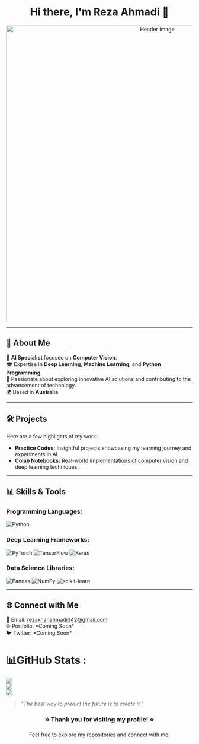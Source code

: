 <h1 align="center">Hi there, I'm Reza Ahmadi 👋</h1>

<p align="center">
  <img src="https://user-images.githubusercontent.com/your-header-image" alt="Header Image" width="800">
</p>

---

## 🤖 About Me
🎯 **AI Specialist** focused on **Computer Vision**.<br>
🎓 Expertise in **Deep Learning**, **Machine Learning**, and **Python Programming**.<br>
🚀 Passionate about exploring innovative AI solutions and contributing to the advancement of technology.<br>
🌍 Based in **Australia**.<br>

---

## 🛠️ Projects
Here are a few highlights of my work:
- **Practice Codes:** Insightful projects showcasing my learning journey and experiments in AI.
- **Colab Notebooks:** Real-world implementations of computer vision and deep learning techniques.

---

## 📊 Skills & Tools

### Programming Languages:
![Python](https://img.shields.io/badge/python-3670A0?style=for-the-badge&logo=python&logoColor=ffdd54)

### Deep Learning Frameworks:
![PyTorch](https://img.shields.io/badge/PyTorch-%23EE4C2C.svg?style=for-the-badge&logo=PyTorch&logoColor=white) 
![TensorFlow](https://img.shields.io/badge/TensorFlow-%23FF6F00.svg?style=for-the-badge&logo=TensorFlow&logoColor=white)
![Keras](https://img.shields.io/badge/Keras-%23D00000.svg?style=for-the-badge&logo=Keras&logoColor=white)

### Data Science Libraries:
![Pandas](https://img.shields.io/badge/pandas-%23150458.svg?style=for-the-badge&logo=pandas&logoColor=white) 
![NumPy](https://img.shields.io/badge/numpy-%23013243.svg?style=for-the-badge&logo=numpy&logoColor=white)
![scikit-learn](https://img.shields.io/badge/scikit--learn-%23F7931E.svg?style=for-the-badge&logo=scikit-learn&logoColor=white)


---

## 🌐 Connect with Me
<p>
  📧 Email: <a href="mailto:rezakhanahmadi342@gmail.com">rezakhanahmadi342@gmail.com</a><br>
  🌐 Portfolio: *Coming Soon*<br>
  🐦 Twitter: *Coming Soon*<br>
</p>

# 📊GitHub Stats :
![](https://github-readme-stats.vercel.app/api?username=rezakhanahmadi342341&theme=radical&hide_border=false&include_all_commits=false&count_private=false)<br/>
![](https://github-readme-streak-stats.herokuapp.com/?user=rezakhanahmadi342341&theme=radical&hide_border=false)<br/>
![](https://github-readme-stats.vercel.app/api/top-langs/?username=rezakhanahmadi342341&theme=radical&hide_border=false&include_all_commits=false&count_private=false&layout=compact)

> *"The best way to predict the future is to create it."*  


<h3 align="center">⭐ Thank you for visiting my profile! ⭐</h3>
<p align="center">Feel free to explore my repositories and connect with me!</p>
